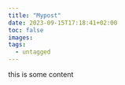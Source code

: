 ```yaml
---
title: "Mypost"
date: 2023-09-15T17:18:41+02:00
toc: false
images:
tags:
  - untagged
---
```


this is some content
